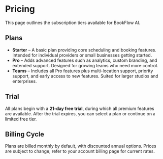 # Pricing

This page outlines the subscription tiers available for BookFlow AI.

## Plans

- **Starter** – A basic plan providing core scheduling and booking features. Intended for individual providers or small businesses getting started.
- **Pro** – Adds advanced features such as analytics, custom branding, and extended support. Designed for growing teams who need more control.
- **Teams** – Includes all Pro features plus multi-location support, priority support, and early access to new features. Suited for larger studios and enterprises.

## Trial

All plans begin with a **21‑day free trial**, during which all premium features are available. After the trial expires, you can select a plan or continue on a limited free tier.

## Billing Cycle

Plans are billed monthly by default, with discounted annual options. Prices are subject to change; refer to your account billing page for current rates.

